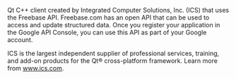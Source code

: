 Qt C++ client created by Integrated Computer Solutions, Inc. (ICS) that uses the Freebase API. Freebase.com has an open API that can be used to access and update structured data. Once you register your application in the Google API Console, you can use this API as part of your Google account.

ICS is the largest independent supplier of professional services, training, and add-on products for the Qt® cross-platform framework. Learn more from www.ics.com.
